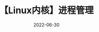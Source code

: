 ---
title: '【Linux内核】进程管理'
categories: [【Linux内核】进程管理]
tags: [linux_kernel, 进程管理]
date: 2022-06-30
---